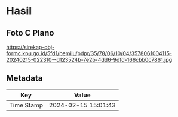 # Hasil

## Foto C Plano

https://sirekap-obj-formc.kpu.go.id/5fd1/pemilu/pdpr/35/78/06/10/04/3578061004115-20240215-022310--d123524b-7e2b-4dd6-9dfd-166cbb0c7861.jpg


## Metadata

| Key        | Value               |
| ---------- | ------------------- |
| Time Stamp | 2024-02-15 15:01:43 |



